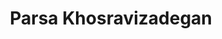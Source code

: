 ---
layout: page
title: Parsa Khosravizadegan
description: PhD student (Chemical Engineering)<br>BS, Chemical Engineering & Computer Science (Minor), Sharif University of Technology, Iran (2024)
img: assets/img/parsa.jpg
redirect: 
importance: 3
category: Graduate Students
horizontal: true
---